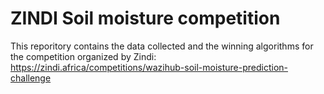 ZINDI Soil moisture competition
===============================

This reporitory contains the data collected and the winning algorithms for the competition organized by Zindi: https://zindi.africa/competitions/wazihub-soil-moisture-prediction-challenge

